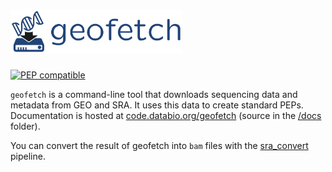 # <img src="docs/img/geofetch_logo.svg" alt="geofetch logo" height="70"/>

[![PEP compatible](http://pepkit.github.io/img/PEP-compatible-green.svg)](http://pepkit.github.io)

`geofetch` is a command-line tool that downloads sequencing data and metadata from GEO and SRA. It uses this data to create standard PEPs. Documentation is hosted at [code.databio.org/geofetch](code.databio.org/geofetch) (source in the [/docs](/docs) folder).

You can convert the result of geofetch into `bam` files with the [sra_convert](https://github.com/pepkit/sra_convert) pipeline.